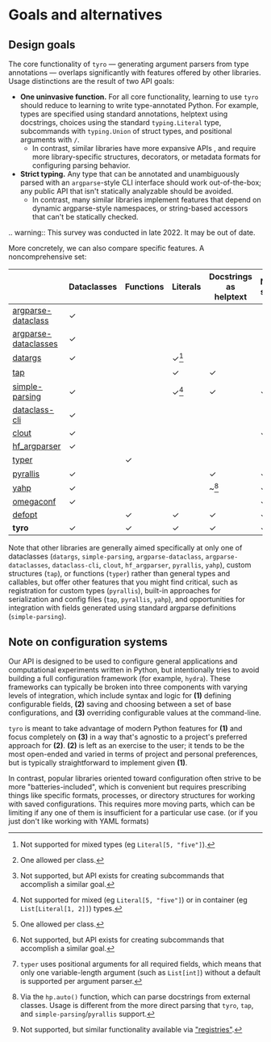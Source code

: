 # Goals and alternatives

## Design goals

The core functionality of `tyro` — generating argument parsers from type
annotations — overlaps significantly with features offered by other libraries.
Usage distinctions are the result of two API goals:

- **One uninvasive function.** For all core functionality, learning to use
  `tyro` should reduce to learning to write type-annotated Python. For example,
  types are specified using standard annotations, helptext using docstrings,
  choices using the standard `typing.Literal` type, subcommands with
  `typing.Union` of struct types, and positional arguments with `/`.
  - In contrast, similar libraries have more expansive APIs , and require more
    library-specific structures, decorators, or metadata formats for configuring
    parsing behavior.
- **Strict typing.** Any type that can be annotated and unambiguously parsed
  with an `argparse`-style CLI interface should work out-of-the-box; any public
  API that isn't statically analyzable should be avoided.
  - In contrast, many similar libraries implement features that depend on
    dynamic argparse-style namespaces, or string-based accessors that can't be
    statically checked.

<!-- prettier-ignore-start -->

.. warning::
    This survey was conducted in late 2022. It may be out of date.

<!-- prettier-ignore-end -->

More concretely, we can also compare specific features. A noncomprehensive set:

|                                              | Dataclasses | Functions | Literals             | Docstrings as helptext | Nested structs | Unions over primitives | Unions over structs       | Lists, tuples        | Dicts | Generics |
| -------------------------------------------- | ----------- | --------- | -------------------- | ---------------------- | -------------- | ---------------------- | ------------------------- | -------------------- | ----- | -------- |
| [argparse-dataclass][argparse-dataclass]     | ✓           |           |                      |                        |                |                        |                           |                      |       |          |
| [argparse-dataclasses][argparse-dataclasses] | ✓           |           |                      |                        |                |                        |                           |                      |       |          |
| [datargs][datargs]                           | ✓           |           | ✓[^datargs_literals] |                        |                |                        | ✓[^datargs_unions_struct] | ✓                    |       |          |
| [tap][tap]                                   |             |           | ✓                    | ✓                      |                | ✓                      | ~[^tap_unions_struct]     | ✓                    |       |          |
| [simple-parsing][simple-parsing]             | ✓           |           | ✓[^simp_literals]    | ✓                      | ✓              | ✓                      | ✓[^simp_unions_struct]    | ✓                    | ✓     |          |
| [dataclass-cli][dataclass-cli]               | ✓           |           |                      |                        |                |                        |                           |                      |       |          |
| [clout][clout]                               | ✓           |           |                      |                        | ✓              |                        |                           |                      |       |          |
| [hf_argparser][hf_argparser]                 | ✓           |           |                      |                        |                |                        |                           | ✓                    | ✓     |          |
| [typer][typer]                               |             | ✓         |                      |                        |                |                        | ~[^typer_unions_struct]   | ~[^typer_containers] |       |          |
| [pyrallis][pyrallis]                         | ✓           |           |                      | ✓                      | ✓              |                        |                           | ✓                    |       |          |
| [yahp][yahp]                                 | ✓           |           |                      | ~[^yahp_docstrings]    | ✓              | ✓                      | ~[^yahp_unions_struct]    | ✓                    |       |          |
| [omegaconf][omegaconf]                       | ✓           |           |                      |                        | ✓              |                        |                           | ✓                    | ✓     |          |
| [defopt][defopt]                             |             | ✓         | ✓                    | ✓                      | ✓              | ✓                      |                           | ✓                    |       |          |
| **tyro**                                     | ✓           | ✓         | ✓                    | ✓                      | ✓              | ✓                      | ✓                         | ✓                    | ✓     | ✓        |

<!-- prettier-ignore-start -->

[datargs]: https://github.com/roee30/datargs
[tap]: https://github.com/swansonk14/typed-argument-parser
[simple-parsing]: https://github.com/lebrice/SimpleParsing
[argparse-dataclass]: https://pypi.org/project/argparse-dataclass/
[argparse-dataclasses]: https://pypi.org/project/argparse-dataclasses/
[dataclass-cli]: https://github.com/malte-soe/dataclass-cli
[clout]: https://pypi.org/project/clout/
[hf_argparser]: https://github.com/huggingface/transformers/blob/master/src/transformers/hf_argparser.py
[pyrallis]: https://github.com/eladrich/pyrallis/
[typer]: https://typer.tiangolo.com/
[yahp]: https://github.com/mosaicml/yahp
[omegaconf]: https://omegaconf.readthedocs.io/en/2.1_branch/structured_config.html
[defopt]: https://github.com/anntzer/defopt/

[^datargs_unions_struct]: One allowed per class.
[^tap_unions_struct]: Not supported, but API exists for creating subcommands that accomplish a similar goal.
[^simp_unions_struct]: One allowed per class.
[^yahp_unions_struct]: Not supported, but similar functionality available via ["registries"](https://docs.mosaicml.com/projects/yahp/en/stable/examples/registry.html).
[^typer_unions_struct]: Not supported, but API exists for creating subcommands that accomplish a similar goal.
[^simp_literals]: Not supported for mixed (eg `Literal[5, "five"]`) or in container (eg `List[Literal[1, 2]]`) types.
[^datargs_literals]: Not supported for mixed types (eg `Literal[5, "five"]`).
[^typer_containers]: `typer` uses positional arguments for all required fields, which means that only one variable-length argument (such as `List[int]`) without a default is supported per argument parser.
[^yahp_docstrings]: Via the `hp.auto()` function, which can parse docstrings from external classes. Usage is different from the more direct parsing that `tyro`, `tap`, and `simple-parsing`/`pyrallis` support.

<!-- prettier-ignore-end -->

Note that other libraries are generally aimed specifically at only one of
dataclasses (`datargs`, `simple-parsing`, `argparse-dataclass`,
`argparse-dataclasses`, `dataclass-cli`, `clout`, `hf_argparser`, `pyrallis`,
`yahp`), custom structures (`tap`), or functions (`typer`) rather than general
types and callables, but offer other features that you might find critical, such
as registration for custom types (`pyrallis`), built-in approaches for
serialization and config files (`tap`, `pyrallis`, `yahp`), and opportunities
for integration with fields generated using standard argparse definitions
(`simple-parsing`).

## Note on configuration systems

Our API is designed to be used to configure general applications and
computational experiments written in Python, but intentionally tries to avoid
building a full configuration framework (for example, `hydra`). These frameworks
can typically be broken into three components with varying levels of
integration, which include syntax and logic for **(1)** defining configurable
fields, **(2)** saving and choosing between a set of base configurations, and
**(3)** overriding configurable values at the command-line.

`tyro` is meant to take advantage of modern Python features for **(1)** and
focus completely on **(3)** in a way that's agnostic to a project's preferred
approach for **(2)**. **(2)** is left as an exercise to the user; it tends to be
the most open-ended and varied in terms of project and personal preferences, but
is typically straightforward to implement given **(1)**.

In contrast, popular libraries oriented toward configuration often strive to be
more "batteries-included", which is convenient but requires prescribing things
like specific formats, processes, or directory structures for working with saved
configurations. This requires more moving parts, which can be limiting if any
one of them is insufficient for a particular use case. (or if you just don't
like working with YAML formats)
